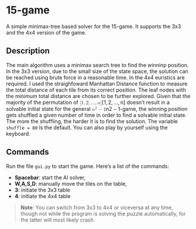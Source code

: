 <!DOCTYPE html>
<html>

<head>
  <meta charset="utf-8">
  <meta name="viewport" content="width=device-width, initial-scale=1.0">
  <title>Welcome file</title>
  <link rel="stylesheet" href="https://stackedit.io/style.css" />
</head>

<body class="stackedit">
  <div class="stackedit__html"><h1 id="game">15-game</h1>
<p>A simple minimax-tree based solver for the 15-game. It supports the 3x3 and the 4x4 version of the game.</p>
<h2 id="description">Description</h2>
<p>The main algorithm uses a minimax search tree to find the winninp position. In the 3x3 version, due to the small size of the state space, the solution can be reached using brute force in a reasonable time. In the 4x4 euristics are required. I used the straighfoward Manhattan Distance function to measure the total distance of each tile from its correct position. The leaf nodes with the minimum total distance are chosen to be further explored. Given that the majority of the permutation of <span class="katex--inline"><span class="katex"><span class="katex-mathml"><math><semantics><mrow><mo stretchy="false">[</mo><mn>1</mn><mo separator="true">,</mo><mn>2</mn><mo separator="true">,</mo><mi mathvariant="normal">.</mi><mi mathvariant="normal">.</mi><mi mathvariant="normal">.</mi><mo separator="true">,</mo><mi>n</mi><mo stretchy="false">]</mo></mrow><annotation encoding="application/x-tex">[1,2,...,n]</annotation></semantics></math></span><span class="katex-html" aria-hidden="true"><span class="base"><span class="strut" style="height: 1em; vertical-align: -0.25em;"></span><span class="mopen">[</span><span class="mord">1</span><span class="mpunct">,</span><span class="mspace" style="margin-right: 0.166667em;"></span><span class="mord">2</span><span class="mpunct">,</span><span class="mspace" style="margin-right: 0.166667em;"></span><span class="mord">.</span><span class="mord">.</span><span class="mord">.</span><span class="mpunct">,</span><span class="mspace" style="margin-right: 0.166667em;"></span><span class="mord mathdefault">n</span><span class="mclose">]</span></span></span></span></span> doesn’t result in a solvable initial state for the general <span class="katex--inline"><span class="katex"><span class="katex-mathml"><math><semantics><mrow><msup><mi>n</mi><mn>2</mn></msup><mo>−</mo><mn>1</mn></mrow><annotation encoding="application/x-tex">n^2-1</annotation></semantics></math></span><span class="katex-html" aria-hidden="true"><span class="base"><span class="strut" style="height: 0.897438em; vertical-align: -0.08333em;"></span><span class="mord"><span class="mord mathdefault">n</span><span class="msupsub"><span class="vlist-t"><span class="vlist-r"><span class="vlist" style="height: 0.814108em;"><span class="" style="top: -3.063em; margin-right: 0.05em;"><span class="pstrut" style="height: 2.7em;"></span><span class="sizing reset-size6 size3 mtight"><span class="mord mtight">2</span></span></span></span></span></span></span></span><span class="mspace" style="margin-right: 0.222222em;"></span><span class="mbin">−</span><span class="mspace" style="margin-right: 0.222222em;"></span></span><span class="base"><span class="strut" style="height: 0.64444em; vertical-align: 0em;"></span><span class="mord">1</span></span></span></span></span>-game, the winning position gets shuffled a given number of time in order to find a solvable initial state. The more the shuffling, the harder it is to find the solution. The variable <code>shuffle = 80</code> is the default. You can also play by yourself using the keyboard.</p>
<h2 id="commands">Commands</h2>
<p>Run the file <code>gui.py</code> to start the game. Here’s a list of the commands:</p>
<ul>
<li><strong>Spacebar</strong>: start the AI solver,</li>
<li><strong>W,A,S,D</strong>: manually move the tiles on the table,</li>
<li><strong>3</strong>: initiate the 3x3 table</li>
<li><strong>4</strong>: initiate the 4x4 table</li>
</ul>
<blockquote>
<p><strong>Note</strong>: You can  switch from 3x3 to 4x4 or viceversa at any time, though not while the program is solving the puzzle automatically, for the latter will most likely crash.</p>
</blockquote>
</div>
</body>

</html>
